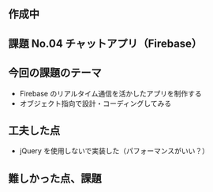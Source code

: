 ## 作成中

## 課題 No.04 チャットアプリ（Firebase）

## 今回の課題のテーマ

- Firebase のリアルタイム通信を活かしたアプリを制作する
- オブジェクト指向で設計・コーディングしてみる

## 工夫した点

- jQuery を使用しないで実装した（パフォーマンスがいい？）

## 難しかった点、課題
